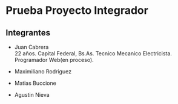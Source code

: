 # Prueba Proyecto Integrador
## Integrantes
- Juan Cabrera   
22 años.
Capital Federal, Bs.As.
Tecnico Mecanico Electricista.
Programador Web(en proceso).

- Maximiliano Rodriguez
- Matias Buccione
- Agustin Nieva
